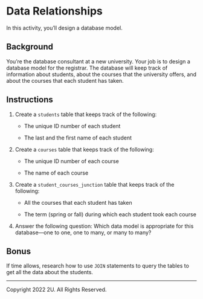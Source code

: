 # Data Relationships

In this activity, you’ll design a database model.

## Background

You’re the database consultant at a new university. Your job is to design a database model for the registrar. The database will keep track of information about students, about the courses that the university offers, and about the courses that each student has taken. 

## Instructions

1. Create a `students` table that keeps track of the following:

    * The unique ID number of each student

    * The last and the first name of each student

2. Create a `courses` table that keeps track of the following:

    * The unique ID number of each course

    * The name of each course

3. Create a `student_courses_junction` table that keeps track of the following:

    * All the courses that each student has taken

    * The term (spring or fall) during which each student took each course 

4. Answer the following question: Which data model is appropriate for this database&mdash;one to one, one to many, or many to many?

## Bonus

If time allows, research how to use `JOIN` statements to query the tables to get all the data about the students.

---

Copyright 2022 2U. All Rights Reserved.